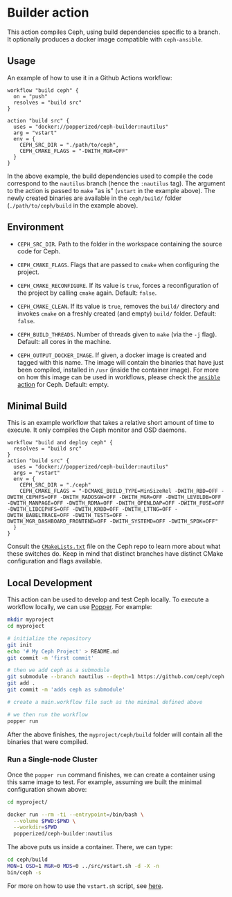 # Builder action

This action compiles Ceph, using build dependencies specific to a 
branch. It optionally produces a docker image compatible with 
`ceph-ansible`.

## Usage

An example of how to use it in a Github Actions workflow:

```hcl
workflow "build ceph" {
  on = "push"
  resolves = "build src"
}

action "build src" {
  uses = "docker://popperized/ceph-builder:nautilus"
  arg = "vstart"
  env = {
    CEPH_SRC_DIR = "./path/to/ceph",
    CEPH_CMAKE_FLAGS = "-DWITH_MGR=OFF"
  }
}
```

In the above example, the build dependencies used to compile the code 
correspond to the `nautilus` branch (hence the `:nautilus` tag). The 
argument to the action is passed to `make` "as is" (`vstart` in the 
example above). The newly created binaries are available in the 
`ceph/build/` folder (`./path/to/ceph/build` in the example above).

## Environment

  * `CEPH_SRC_DIR`. Path to the folder in the workspace containing the 
    source code for Ceph.

  * `CEPH_CMAKE_FLAGS`. Flags that are passed to `cmake` when 
    configuring the project.

  * `CEPH_CMAKE_RECONFIGURE`. If its value is `true`, forces a 
    reconfiguration of the project by calling `cmake` again. Default: 
    `false`.

  * `CEPH_CMAKE_CLEAN`. If its value is `true`, removes the `build/` 
    directory and invokes `cmake` on a freshly created (and empty) 
    `build/` folder. Default: `false`.

  * `CEPH_BUILD_THREADS`. Number of threads given to `make` (via the 
    `-j` flag). Default: all cores in the machine.

  * `CEPH_OUTPUT_DOCKER_IMAGE`. If given, a docker image is created 
    and tagged with this name. The image will contain the binaries 
    that have just been compiled, installed in `/usr` (inside the 
    container image). For more on how this image can be used in 
    workflows, please check the [`ansible` action](../ansible) for 
    Ceph. Default: empty.

## Minimal Build

This is an example workflow that takes a relative short amount of time 
to execute. It only compiles the Ceph monitor and OSD daemons.

```hcl
workflow "build and deploy ceph" {
  resolves = "build src"
}
action "build src" {
  uses = "docker://popperized/ceph-builder:nautilus"
  args = "vstart"
  env = {
    CEPH_SRC_DIR = "./ceph"
    CEPH_CMAKE_FLAGS = "-DCMAKE_BUILD_TYPE=MinSizeRel -DWITH_RBD=OFF -DWITH_CEPHFS=OFF -DWITH_RADOSGW=OFF -DWITH_MGR=OFF -DWITH_LEVELDB=OFF -DWITH_MANPAGE=OFF -DWITH_RDMA=OFF -DWITH_OPENLDAP=OFF -DWITH_FUSE=OFF -DWITH_LIBCEPHFS=OFF -DWITH_KRBD=OFF -DWITH_LTTNG=OFF -DWITH_BABELTRACE=OFF -DWITH_TESTS=OFF -DWITH_MGR_DASHBOARD_FRONTEND=OFF -DWITH_SYSTEMD=OFF -DWITH_SPDK=OFF"
  }
}
```

Consult the 
[`CMakeLists.txt`](https://github.com/ceph/ceph/blob/master/CMakeLists.txt) 
file on the Ceph repo to learn more about what these switches do. Keep 
in mind that distinct branches have distinct CMake configuration and 
flags available.

## Local Development

This action can be used to develop and test Ceph locally. To execute a 
workflow locally, we can use 
[Popper](https://github.com/systemslab/popper). For example:

```bash
mkdir myproject
cd myproject

# initialize the repository
git init
echo '# My Ceph Project' > README.md
git commit -m 'first commit'

# then we add ceph as a submodule
git submodule --branch nautilus --depth=1 https://github.com/ceph/ceph
git add .
git commit -m 'adds ceph as submodule'

# create a main.workflow file such as the minimal defined above

# we then run the workflow
popper run
```

After the above finishes, the `myproject/ceph/build` folder will 
contain all the binaries that were compiled.

### Run a Single-node Cluster

Once the `popper run` command finishes, we can create a container 
using this same image to test. For example, assuming we built the 
minimal configuration shown above:

```bash
cd myproject/

docker run --rm -ti --entrypoint=/bin/bash \
  --volume $PWD:$PWD \
  --workdir=$PWD
  popperized/ceph-builder:nautilus
```

The above puts us inside a container. There, we can type:

```bash
cd ceph/build
MON=1 OSD=1 MGR=0 MDS=0 ../src/vstart.sh -d -X -n
bin/ceph -s
```

For more on how to use the `vstart.sh` script, see 
[here](http://docs.ceph.com/docs/mimic/dev/quick_guide/).
